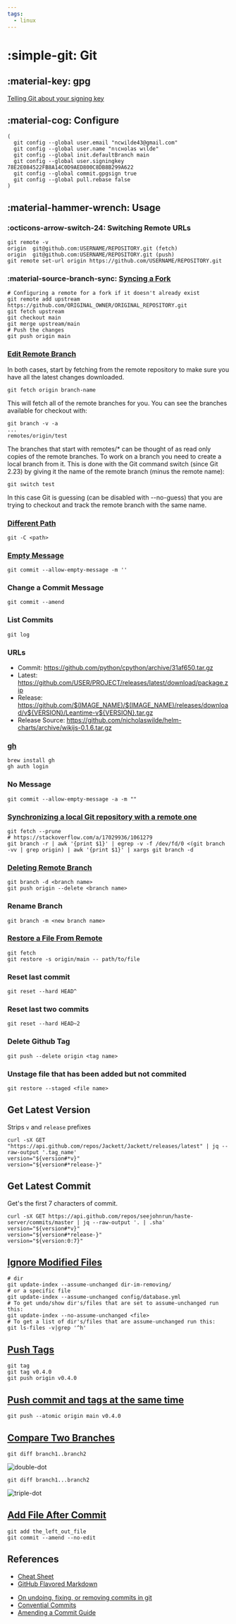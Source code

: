 ```yaml
---
tags:
  - linux
---
```

# :simple-git: Git

## :material-key: gpg

[Telling Git about your signing key](https://docs.github.com/en/github/authenticating-to-github/telling-git-about-your-signing-key)

## :material-cog: Configure

```shell
(
  git config --global user.email "ncwilde43@gmail.com"
  git config --global user.name "nιcнolaѕ wιlde"
  git config --global init.defaultBranch main
  git config --global user.signingkey 78E2E084522FB8A14C0D9AED800C8DB8B299A622
  git config --global commit.gpgsign true
  git config --global pull.rebase false
)
```

## :material-hammer-wrench: Usage

### :octicons-arrow-switch-24: Switching Remote URLs

```shell
git remote -v
origin  git@github.com:USERNAME/REPOSITORY.git (fetch)
origin  git@github.com:USERNAME/REPOSITORY.git (push)
git remote set-url origin https://github.com/USERNAME/REPOSITORY.git
```

### :material-source-branch-sync: [Syncing a Fork](https://docs.github.com/en/github/collaborating-with-issues-and-pull-requests/syncing-a-fork)

```shell
# Configuring a remote for a fork if it doesn't already exist
git remote add upstream https://github.com/ORIGINAL_OWNER/ORIGINAL_REPOSITORY.git
git fetch upstream
git checkout main
git merge upstream/main
# Push the changes
git push origin main
```

### [Edit Remote Branch](https://stackoverflow.com/a/1783426/1061279)

In both cases, start by fetching from the remote repository to make sure you have all the latest changes downloaded.

```shell
git fetch origin branch-name
```

This will fetch all of the remote branches for you. You can see the branches available for checkout with:

```shell
git branch -v -a
...
remotes/origin/test
```

The branches that start with remotes/* can be thought of as read only copies of the remote branches. To work on a
branch you need to create a local branch from it. This is done with the Git command switch (since Git 2.23) by
giving it the name of the remote branch (minus the remote name):

```shell
git switch test
```

In this case Git is guessing (can be disabled with --no-guess) that you are trying to checkout and track the remote branch with the same name.

### [Different Path](https://git-scm.com/docs/git#Documentation/git.txt--Cltpathgt)

```shell
git -C <path>
```

### [Empty Message](https://stackoverflow.com/a/17365487/1061279)

```shell
git commit --allow-empty-message -m ''
```

### Change a Commit Message

```shell
git commit --amend
```

### List Commits

```shell
git log
```

### URLs

* Commit: https://github.com/python/cpython/archive/31af650.tar.gz
* Latest: https://github.com/USER/PROJECT/releases/latest/download/package.zip
* Release: https://github.com/$(IMAGE_NAME)/$(IMAGE_NAME)/releases/download/v${VERSION}/Leantime-v${VERSION}.tar.gz
* Release Source: https://github.com/nicholaswilde/helm-charts/archive/wikijs-0.1.6.tar.gz

### [gh](https://github.com/cli/cli)

```shell
brew install gh
gh auth login
```

### No Message

```shell
git commit --allow-empty-message -a -m ""
```

### [Synchronizing a local Git repository with a remote one](https://stackoverflow.com/a/15124916/1061279)

```shell
git fetch --prune
# https://stackoverflow.com/a/17029936/1061279
git branch -r | awk '{print $1}' | egrep -v -f /dev/fd/0 <(git branch -vv | grep origin) | awk '{print $1}' | xargs git branch -d
```

### [Deleting Remote Branch](https://www.git-tower.com/learn/git/faq/delete-remote-branch/)

```shell
git branch -d <branch name>
git push origin --delete <branch name>
```

### Rename Branch

```shell
git branch -m <new branch name>
```

### [Restore a File From Remote](https://stackoverflow.com/a/58019011/1061279)

```shell
git fetch
git restore -s origin/main -- path/to/file
```

### Reset last commit

```shell
git reset --hard HEAD^
```

### Reset last two commits

```shell
git reset --hard HEAD~2
```

### Delete Github Tag

```shell
git push --delete origin <tag name>
```

### Unstage file that has been added but not commited

```shell
git restore --staged <file name>
```

## Get Latest Version

Strips `v` and `release` prefixes

```shell
curl -sX GET "https://api.github.com/repos/Jackett/Jackett/releases/latest" | jq --raw-output '.tag_name'
version="${version#*v}"
version="${version#*release-}"
```

## Get Latest Commit

Get's the first 7 characters of commit.

```shell
curl -sX GET https://api.github.com/repos/seejohnrun/haste-server/commits/master | jq --raw-output '. | .sha'
version="${version#*v}"
version="${version#*release-}"
version="${version:0:7}"
```

## [Ignore Modified Files][2]

```shell
# dir
git update-index --assume-unchanged dir-im-removing/
# or a specific file
git update-index --assume-unchanged config/database.yml
# To get undo/show dir's/files that are set to assume-unchanged run this:
git update-index --no-assume-unchanged <file>
# To get a list of dir's/files that are assume-unchanged run this:
git ls-files -v|grep '^h'
```

## [Push Tags][1]

```shell
git tag
git tag v0.4.0
git push origin v0.4.0
```

## [Push commit and tags at the same time][4]

```shell
git push --atomic origin main v0.4.0
```

## [Compare Two Branches][3]

```shell
git diff branch1..branch2
```

![double-dot](https://devconnected.com/wp-content/uploads/2019/11/git-diff-double-dot.png)

```shell
git diff branch1...branch2
```

![triple-dot](https://devconnected.com/wp-content/uploads/2019/11/triple-dot.png)

## [Add File After Commit][5]

```
git add the_left_out_file
git commit --amend --no-edit
```

## References

* [Cheat Sheet](https://github.com/tiimgreen/github-cheat-sheet)
* [GitHub Flavored Markdown](https://github.github.com/gfm/)
- [On undoing, fixing, or removing commits in git](https://sethrobertson.github.io/GitFixUm/fixup.html)
- [Convential Commits](https://www.conventionalcommits.org/en/v1.0.0/)
- [Amending a Commit Guide](https://github.com/RichardLitt/knowledge/blob/master/github/amending-a-commit-guide.md)

[1]: <https://stackoverflow.com/a/5195913>
[2]: <https://stackoverflow.com/a/761116>
[3]: <https://devconnected.com/how-to-compare-two-git-branches/>
[4]: <https://stackoverflow.com/a/3745250/1061279>
[5]: <https://stackoverflow.com/a/40503483>
